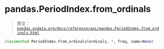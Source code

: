 # pandas.PeriodIndex.from_ordinals

> 原文：[`pandas.pydata.org/docs/reference/api/pandas.PeriodIndex.from_ordinals.html`](https://pandas.pydata.org/docs/reference/api/pandas.PeriodIndex.from_ordinals.html)

```py
classmethod PeriodIndex.from_ordinals(ordinals, *, freq, name=None)
```
